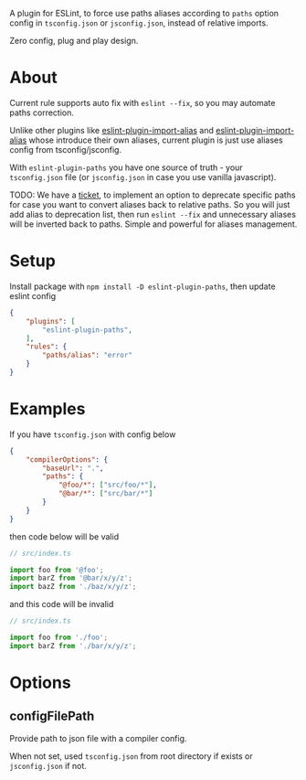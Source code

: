 A plugin for ESLint, to force use paths aliases according to `paths` option config in `tsconfig.json` or `jsconfig.json`, instead of relative imports.

Zero config, plug and play design.

# About

Current rule supports auto fix with `eslint --fix`, so you may automate paths correction.

Unlike other plugins like [eslint-plugin-import-alias](https://github.com/dword-design/eslint-plugin-import-alias) and [eslint-plugin-import-alias](https://github.com/steelsojka/eslint-import-alias) whose introduce their own aliases, current plugin is just use aliases config from tsconfig/jsconfig.

With `eslint-plugin-paths` you have one source of truth - your `tsconfig.json` file (or `jsconfig.json` in case you use vanilla javascript).

TODO: We have a [ticket](https://github.com/vitonsky/eslint-plugin-paths/issues/28), to implement an option to deprecate specific paths for case you want to convert aliases back to relative paths. So you will just add alias to deprecation list, then run `eslint --fix` and unnecessary aliases will be inverted back to paths. Simple and powerful for aliases management.

# Setup

Install package with `npm install -D eslint-plugin-paths`, then update eslint config

```json
{
	"plugins": [
		"eslint-plugin-paths",
	],
	"rules": {
		"paths/alias": "error"
	}
}
```

# Examples

If you have `tsconfig.json` with config below

```json
{
	"compilerOptions": {
		"baseUrl": ".",
		"paths": {
			"@foo/*": ["src/foo/*"],
			"@bar/*": ["src/bar/*"]
		}
	}
}
```

then code below will be valid

```ts
// src/index.ts

import foo from '@foo';
import barZ from '@bar/x/y/z';
import bazZ from './baz/x/y/z';
```

and this code will be invalid

```ts
// src/index.ts

import foo from './foo';
import barZ from './bar/x/y/z';
```

# Options

## configFilePath

Provide path to json file with a compiler config.

When not set, used `tsconfig.json` from root directory if exists or `jsconfig.json` if not.
